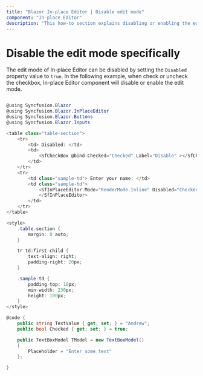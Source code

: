 ```yaml
---
title: "Blazor In-place Editor | Disable edit mode"
component: "In-place Editor"
description: "This how-to section explains disabling or enabling the edit mode of the Blazor In-place Editor component dynamically."
---
```


# Disable the edit mode specifically

The edit mode of In-place Editor can be disabled by setting the `Disabled` property value to `true`. In the following example, when check or uncheck the checkbox, In-place Editor component will disable or enable the edit mode.

```csharp

@using Syncfusion.Blazor
@using Syncfusion.Blazor.InPlaceEditor
@using Syncfusion.Blazor.Buttons
@using Syncfusion.Blazor.Inputs

<table class="table-section">
    <tr>
        <td> Disabled: </td>
        <td>
            <SfCheckBox @bind-Checked="Checked" Label="Disable" ></SfCheckBox>
        </td>
    </tr>
    <tr>
        <td class="sample-td"> Enter your name: </td>
        <td class="sample-td">
            <SfInPlaceEditor Mode="RenderMode.Inline" Disabled="Checked" Type="InputType.Text" Value="TextValue" SubmitOnEnter="true" Model="TModel">
            </SfInPlaceEditor>
        </td>
    </tr>
</table>

<style>
    .table-section {
        margin: 0 auto;
    }

    tr td:first-child {
        text-align: right;
        padding-right: 20px;
    }

    .sample-td {
        padding-top: 10px;
        min-width: 230px;
        height: 100px;
    }
</style>

@code {
    public string TextValue { get; set; } = "Andrew";
    public bool Checked { get; set; } = true;

    public TextBoxModel TModel = new TextBoxModel()
    {
        Placeholder = "Enter some text"
    };

}

```
